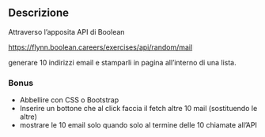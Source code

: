 ## Descrizione
Attraverso l’apposita API di Boolean

https://flynn.boolean.careers/exercises/api/random/mail

generare 10 indirizzi email e stamparli in pagina all’interno di una lista.
### Bonus
- Abbellire con CSS o Bootstrap
- Inserire un bottone che al click faccia il fetch altre 10 mail (sostituendo le altre)
- mostrare le 10 email solo quando solo al termine delle 10 chiamate all’API